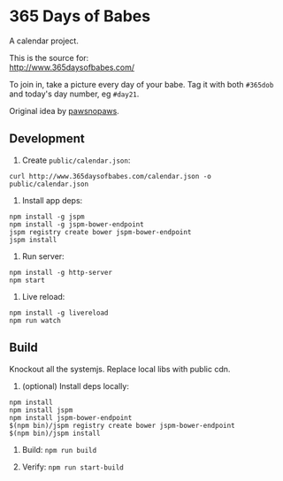 # 365 Days of Babes

A calendar project.

This is the source for:  
http://www.365daysofbabes.com/

To join in, take a picture every day of your babe. Tag it with both
`#365dob` and today's day number, eg `#day21`.

Original idea by [pawsnopaws](https://www.instagram.com/pawsnopaws/).


## Development

1. Create `public/calendar.json`:
  ```
  curl http://www.365daysofbabes.com/calendar.json -o public/calendar.json
  ```

1. Install app deps:
  ```
  npm install -g jspm
  npm install -g jspm-bower-endpoint
  jspm registry create bower jspm-bower-endpoint
  jspm install
  ```


1. Run server:
  ```
  npm install -g http-server
  npm start
  ```

1. Live reload:
  ```
  npm install -g livereload
  npm run watch
  ```

## Build

Knockout all the systemjs. Replace local libs with public cdn.

1. (optional) Install deps locally:
  ```
  npm install
  npm install jspm
  npm install jspm-bower-endpoint
  $(npm bin)/jspm registry create bower jspm-bower-endpoint
  $(npm bin)/jspm install
  ```

1. Build: `npm run build`

1. Verify: `npm run start-build`
